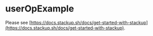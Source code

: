 # userOpExample

Please see [https://docs.stackup.sh/docs/get-started-with-stackup](https://docs.stackup.sh/docs/get-started-with-stackup).
